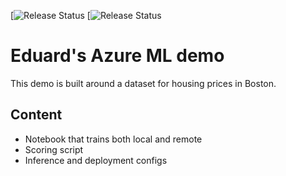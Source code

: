 
[![Release Status](https://edvanvs.vsrm.visualstudio.com/_apis/public/Release/badge/ad147193-a94f-4689-aeeb-83aa413940a7/2/3)
[![Release Status](https://edvanvs.vsrm.visualstudio.com/_apis/public/Release/badge/ad147193-a94f-4689-aeeb-83aa413940a7/2/4)

# Eduard's Azure ML demo

This demo is built around a dataset for housing prices in Boston.

## Content
 - Notebook that trains both local and remote
 - Scoring script
 - Inference and deployment configs